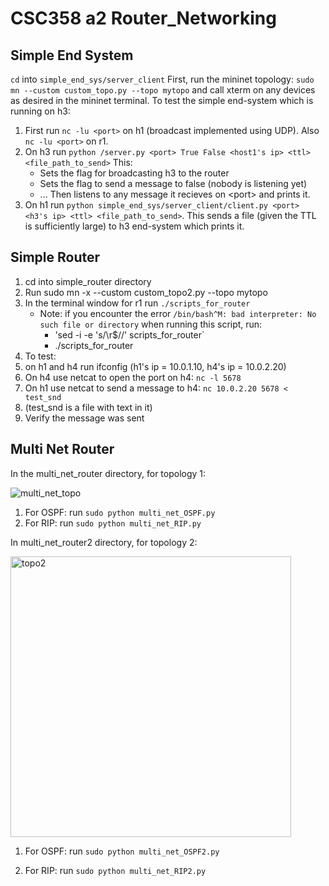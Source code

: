 # CSC358 a2 Router_Networking

## Simple End System
`cd` into `simple_end_sys/server_client`
First, run the mininet topology: `sudo mn --custom custom_topo.py --topo mytopo` and call xterm on any devices as desired in the mininet terminal. To test the simple end-system which is running on h3:
1. First run `nc -lu <port>` on h1 (broadcast implemented using UDP). Also `nc -lu <port>` on r1.
2. On h3 run `python /server.py <port> True False <host1's ip> <ttl> <file_path_to_send>` This:
    * Sets the flag for broadcasting h3 to the router
    * Sets the flag to send a message to false (nobody is listening yet)
    * ... Then listens to any message it recieves on \<port\> and prints it.
4. On h1 run `python simple_end_sys/server_client/client.py <port> <h3's ip> <ttl> <file_path_to_send>`. This sends a file (given the TTL is sufficiently large) to h3 end-system which prints it.


## Simple Router
1. cd into simple_router directory
2. Run sudo mn -x --custom custom_topo2.py --topo mytopo
3. In the terminal window for r1 run `./scripts_for_router`
   * Note: if you encounter the error `/bin/bash^M: bad interpreter: No such file or directory` when running this script, run:
      * 'sed -i -e 's/\r$//' scripts_for_router`
      * ./scripts_for_router
5. To test:
6. on h1 and h4 run ifconfig (h1's ip = 10.0.1.10, h4's ip = 10.0.2.20)
7. On h4 use netcat to open the port on h4: `nc -l 5678`
8. On h1 use netcat to send a message to h4: `nc 10.0.2.20 5678 < test_snd` 
9. (test_snd is a file with text in it)
10. Verify the message was sent


## Multi Net Router
In the multi_net_router directory, for topology 1:

![multi_net_topo](https://user-images.githubusercontent.com/40809349/161470161-43b47107-9b32-4b7c-a4fb-9e293b285eb1.png)
1. For OSPF: run `sudo python multi_net_OSPF.py`
2. For RIP: run `sudo python multi_net_RIP.py`

In multi_net_router2 directory, for topology 2:

<img width="449" alt="topo2" src="https://user-images.githubusercontent.com/40809349/161470420-7871e8ec-4856-42ad-b378-d1704119bf56.PNG">

1. For OSPF: run `sudo python multi_net_OSPF2.py`

2. For RIP: run `sudo python multi_net_RIP2.py`


